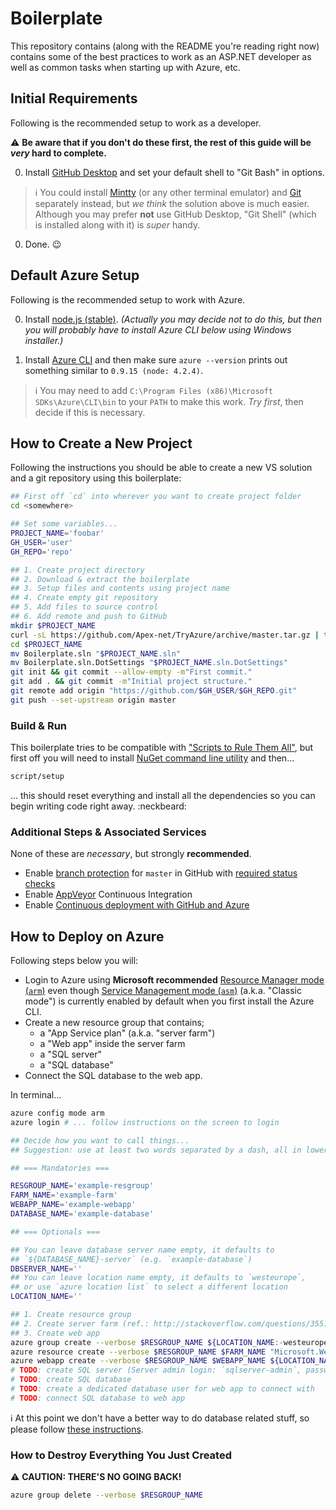 Boilerplate
===========

This repository contains (along with the README you're reading right now) contains some of the best practices to work as an ASP.NET developer as well as common tasks when starting up with Azure, etc.


## Initial Requirements

Following is the recommended setup to work as a developer.

:warning: **Be aware that if you don't do these first, the rest of this guide will be _very_ hard to complete.**

0. Install [GitHub Desktop](https://desktop.github.com/) and set your default shell to "Git Bash" in options.

  > :information_source: You could install [Mintty](https://mintty.github.io/) (or any other terminal emulator) and [Git](https://git-scm.com/downloads) separately instead, but _we think_ the solution above is much easier. Although you may prefer **not** use GitHub Desktop, "Git Shell" (which is installed along with it) is *super* handy.

0. Done. :wink:


## Default Azure Setup

Following is the recommended setup to work with Azure.

0. Install [node.js (stable)](https://nodejs.org/en/#download). _(Actually you may decide not to do this, but then you will probably have to install Azure CLI below using Windows installer.)_

0. Install [Azure CLI](https://azure.microsoft.com/en-us/documentation/articles/xplat-cli-install/) and then make sure `azure --version` prints out something similar to `0.9.15 (node: 4.2.4)`.

  > :information_source: You may need to add `C:\Program Files (x86)\Microsoft SDKs\Azure\CLI\bin` to your `PATH` to make this work. _Try first_, then decide if this is necessary.


## How to Create a New Project

Following the instructions you should be able to create a new VS solution and a git repository using this boilerplate:

```bash
## First off `cd` into wherever you want to create project folder
cd <somewhere>

## Set some variables...
PROJECT_NAME='foobar'
GH_USER='user'
GH_REPO='repo'

## 1. Create project directory
## 2. Download & extract the boilerplate
## 3. Setup files and contents using project name
## 4. Create empty git repository
## 5. Add files to source control
## 6. Add remote and push to GitHub
mkdir $PROJECT_NAME
curl -sL https://github.com/Apex-net/TryAzure/archive/master.tar.gz | tar -xzC $PROJECT_NAME --strip-components=1
cd $PROJECT_NAME
mv Boilerplate.sln "$PROJECT_NAME.sln"
mv Boilerplate.sln.DotSettings "$PROJECT_NAME.sln.DotSettings"
git init && git commit --allow-empty -m"First commit."
git add . && git commit -m"Initial project structure."
git remote add origin "https://github.com/$GH_USER/$GH_REPO.git"
git push --set-upstream origin master
```

### Build & Run

This boilerplate tries to be compatible with ["Scripts to Rule Them All"](https://github.com/github/scripts-to-rule-them-all), but first off you will need to install [NuGet command line utility](https://docs.nuget.org/consume/command-line-reference#user-content-installing) and then...

```bash
script/setup
```

... this should reset everything and install all the dependencies so you can begin writing code right away. :neckbeard:

### Additional Steps & Associated Services

None of these are _necessary_, but strongly **recommended**.

* Enable [branch protection](https://help.github.com/articles/configuring-protected-branches/) for `master` in GitHub with [required status checks](https://help.github.com/articles/enabling-required-status-checks/)
* Enable [AppVeyor](https://www.appveyor.com) Continuous Integration
* Enable [Continuous deployment with GitHub and Azure](https://github.com/blog/2056-automating-code-deployment-with-github-and-azure)


## How to Deploy on Azure

Following steps below you will:

* Login to Azure using **Microsoft recommended** [Resource Manager mode (`arm`)](https://azure.microsoft.com/en-us/documentation/articles/virtual-machines-command-line-tools/) even though [Service Management mode (`asm`)](https://azure.microsoft.com/en-us/documentation/articles/azure-cli-arm-commands/) (a.k.a. "Classic mode") is currently enabled by default when you first install the Azure CLI.
* Create a new resource group that contains;
  * a "App Service plan" (a.k.a. "server farm")
  * a "Web app" inside the server farm
  * a "SQL server"
  * a "SQL database"
* Connect the SQL database to the web app.

In terminal...

```bash
azure config mode arm
azure login # ... follow instructions on the screen to login

## Decide how you want to call things...
## Suggestion: use at least two words separated by a dash, all in lower case.

## === Mandatories ===

RESGROUP_NAME='example-resgroup'
FARM_NAME='example-farm'
WEBAPP_NAME='example-webapp'
DATABASE_NAME='example-database'

## === Optionals ===

## You can leave database server name empty, it defaults to
## `${DATABASE_NAME}-server` (e.g. `example-database`)
DBSERVER_NAME=''
## You can leave location name empty, it defaults to `westeurope`,
## or use `azure location list` to select a different location
LOCATION_NAME=''

## 1. Create resource group
## 2. Create server farm (ref.: http://stackoverflow.com/questions/35511709/create-a-server-farm-aka-app-service-plan-from-the-command-line/)
## 3. Create web app
azure group create --verbose $RESGROUP_NAME ${LOCATION_NAME:-westeurope}
azure resource create --verbose $RESGROUP_NAME $FARM_NAME "Microsoft.Web/ServerFarms" ${LOCATION_NAME:-westeurope} "2015-06-01" --properties "{\"sku\":{\"tier\": \"Free\"},\"numberOfWorkers\":1,\"workerSize\": \"Small\"}"
azure webapp create --verbose $RESGROUP_NAME $WEBAPP_NAME ${LOCATION_NAME:-westeurope} $FARM_NAME
# TODO: create SQL server (Server admin login: `sqlserver-admin`, password: `!2e4567B`)
# TODO: create SQL database
# TODO: create a dedicated database user for web app to connect with
# TODO: connect SQL database to web app
```

:information_source: At this point we don't have a better way to do database related stuff, so please follow [these instructions](https://github.com/Apex-net/Boilerplate/blob/master/HOWTO_DATABASE.md).

### How to Destroy Everything You Just Created

:warning: **CAUTION: THERE'S NO GOING BACK!**

```bash
azure group delete --verbose $RESGROUP_NAME
```

